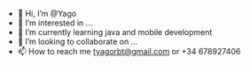 - 👋 Hi, I’m @Yago
- 👀 I’m interested in ...
- 🌱 I’m currently learning java and mobile development
- 💞️ I’m looking to collaborate on ...
- 📫 How to reach me tyagorbt@gmail.com or +34 678927406

<!---
YagoHD/YagoHD is a ✨ special ✨ repository because its `README.md` (this file) appears on your GitHub profile.
You can click the Preview link to take a look at your changes.
--->
